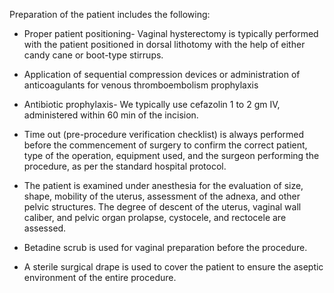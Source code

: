 Preparation of the patient includes the following:

- Proper patient positioning- Vaginal hysterectomy is typically performed with the patient positioned in dorsal lithotomy with the help of either candy cane or boot-type stirrups.

- Application of sequential compression devices or administration of anticoagulants for venous thromboembolism prophylaxis

- Antibiotic prophylaxis- We typically use cefazolin 1 to 2 gm IV, administered within 60 min of the incision.

- Time out (pre-procedure verification checklist) is always performed before the commencement of surgery to confirm the correct patient, type of the operation, equipment used, and the surgeon performing the procedure, as per the standard hospital protocol.

- The patient is examined under anesthesia for the evaluation of size, shape, mobility of the uterus, assessment of the adnexa, and other pelvic structures. The degree of descent of the uterus, vaginal wall caliber, and pelvic organ prolapse, cystocele, and rectocele are assessed.

- Betadine scrub is used for vaginal preparation before the procedure.

- A sterile surgical drape is used to cover the patient to ensure the aseptic environment of the entire procedure.